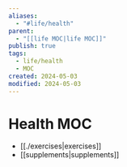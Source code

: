 ```yaml
---
aliases:
  - "#life/health"
parent:
  - "[[life MOC|life MOC]]"
publish: true
tags:
  - life/health
  - MOC
created: 2024-05-03
modified: 2024-05-03
---
```

# Health MOC
- [[./exercises|exercises]]
- [[supplements|supplements]]